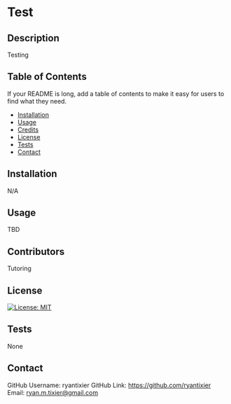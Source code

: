 # Test

  ## Description

  Testing
  
  ## Table of Contents
  
  If your README is long, add a table of contents to make it easy for users to find what they need.
  
  - [Installation](#installation)
  - [Usage](#usage)
  - [Credits](#credits)
  - [License](#license)
  - [Tests](#tests)
  - [Contact](#contact)
  
  ## Installation

  N/A
  
  ## Usage
  
  TBD

  
  ## Contributors
  
  Tutoring
  
  ## License
  
  [![License: MIT](https://img.shields.io/badge/License-MIT-yellow.svg)](https://opensource.org/licenses/MIT)
  
  ## Tests
  
  None
  
  ## Contact

  GitHub Username: ryantixier
  GitHub Link: https://github.com/ryantixier
  Email: ryan.m.tixier@gmail.com
  
